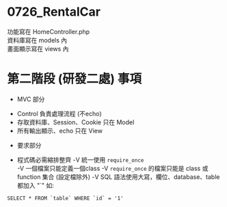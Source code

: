 # 0726_RentalCar

功能寫在 HomeController.php <br>
資料庫寫在 models 內 <br>
畫面顯示寫在 views 內<br>


# 第二階段 (研發二處) 事項

* MVC 部分
 - Control 負責處理流程 (不echo)
 - 存取資料庫、Session、Cookie 只在 Model 
 - 所有輸出顯示、echo 只在 View

* 要求部分
 -  程式碼必需縮排整齊
 -V 統一使用 `require_once`   
 -V 一個檔案只能定義一個class
 -V `require_once` 的檔案只能是 class 或 function 集合 (設定檔除外)
 -V SQL 語法使用大寫，欄位、database、table都加入 "\`" 如: 
 
```
SELECT * FROM `table` WHERE `id` = '1'
```
 
